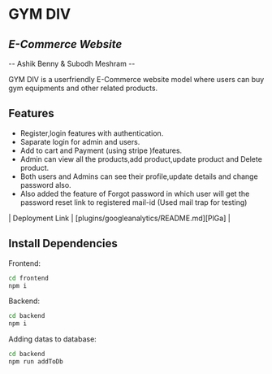 # GYM DIV 
## _E-Commerce Website_
--  Ashik Benny & Subodh Meshram  --

GYM DIV is a userfriendly E-Commerce website model where users can buy gym equipments and other related products.

## Features
- Register,login features with authentication.
- Saparate login for admin and users.
- Add to cart and Payment (using stripe )features.
- Admin can view all the products,add product,update product and Delete product.
- Both users and Admins can see their profile,update details and change password also.
- Also added the feature of Forgot password in which user will get the password reset link to registered mail-id (Used mail trap for testing)


| Deployment Link | [plugins/googleanalytics/README.md][PlGa] |

## Install Dependencies

Frontend:

```sh
cd frontend
npm i
```

Backend:

```sh
cd backend
npm i
```

Adding datas to database:

```sh
cd backend
npm run addToDb  
```


